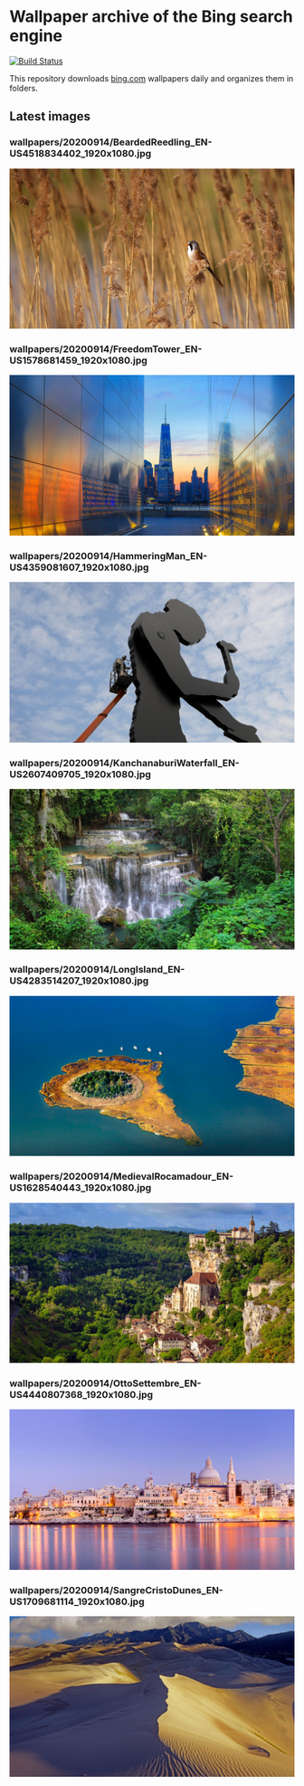 # Wallpaper archive of the Bing search engine

[![Build Status](https://travis-ci.org/kijart/bing-daily-images-dl.svg?branch=wallpapers)](https://travis-ci.org/kijart/bing-daily-images-dl)

This repository downloads [bing.com](https://www.bing.com) wallpapers daily and organizes them in folders.

## Latest images

<!-- Wallpapers -->

### wallpapers/20200914/BeardedReedling_EN-US4518834402_1920x1080.jpg

![wallpapers/20200914/BeardedReedling_EN-US4518834402_1920x1080.jpg](wallpapers/20200914/BeardedReedling_EN-US4518834402_1920x1080.jpg)

### wallpapers/20200914/FreedomTower_EN-US1578681459_1920x1080.jpg

![wallpapers/20200914/FreedomTower_EN-US1578681459_1920x1080.jpg](wallpapers/20200914/FreedomTower_EN-US1578681459_1920x1080.jpg)

### wallpapers/20200914/HammeringMan_EN-US4359081607_1920x1080.jpg

![wallpapers/20200914/HammeringMan_EN-US4359081607_1920x1080.jpg](wallpapers/20200914/HammeringMan_EN-US4359081607_1920x1080.jpg)

### wallpapers/20200914/KanchanaburiWaterfall_EN-US2607409705_1920x1080.jpg

![wallpapers/20200914/KanchanaburiWaterfall_EN-US2607409705_1920x1080.jpg](wallpapers/20200914/KanchanaburiWaterfall_EN-US2607409705_1920x1080.jpg)

### wallpapers/20200914/LongIsland_EN-US4283514207_1920x1080.jpg

![wallpapers/20200914/LongIsland_EN-US4283514207_1920x1080.jpg](wallpapers/20200914/LongIsland_EN-US4283514207_1920x1080.jpg)

### wallpapers/20200914/MedievalRocamadour_EN-US1628540443_1920x1080.jpg

![wallpapers/20200914/MedievalRocamadour_EN-US1628540443_1920x1080.jpg](wallpapers/20200914/MedievalRocamadour_EN-US1628540443_1920x1080.jpg)

### wallpapers/20200914/OttoSettembre_EN-US4440807368_1920x1080.jpg

![wallpapers/20200914/OttoSettembre_EN-US4440807368_1920x1080.jpg](wallpapers/20200914/OttoSettembre_EN-US4440807368_1920x1080.jpg)

### wallpapers/20200914/SangreCristoDunes_EN-US1709681114_1920x1080.jpg

![wallpapers/20200914/SangreCristoDunes_EN-US1709681114_1920x1080.jpg](wallpapers/20200914/SangreCristoDunes_EN-US1709681114_1920x1080.jpg)

